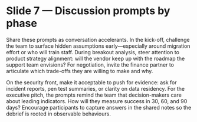 # Slide 7 — Discussion prompts by phase

Share these prompts as conversation accelerants. In the kick-off, challenge the team to surface hidden assumptions early—especially around migration effort or who will train staff. During breakout analysis, steer attention to product strategy alignment: will the vendor keep up with the roadmap the support team envisions? For negotiation, invite the finance partner to articulate which trade-offs they are willing to make and why.

On the security front, make it acceptable to push for evidence: ask for incident reports, pen test summaries, or clarity on data residency. For the executive pitch, the prompts remind the team that decision-makers care about leading indicators. How will they measure success in 30, 60, and 90 days? Encourage participants to capture answers in the shared notes so the debrief is rooted in observable behaviours.
